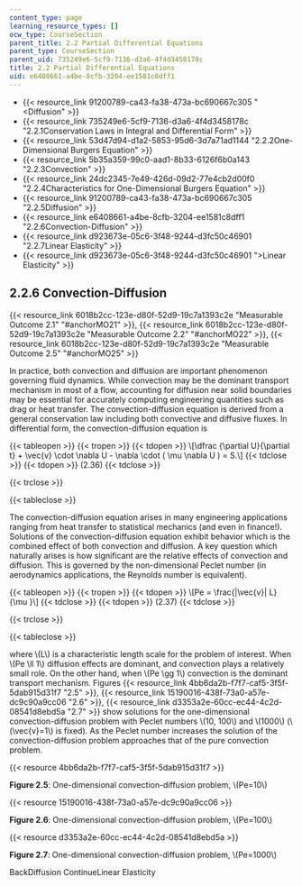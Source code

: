 ```yaml
---
content_type: page
learning_resource_types: []
ocw_type: CourseSection
parent_title: 2.2 Partial Differential Equations
parent_type: CourseSection
parent_uid: 735249e6-5cf9-7136-d3a6-4f4d3458178c
title: 2.2 Partial Differential Equations
uid: e6408661-a4be-8cfb-3204-ee1581c8dff1
---
```


*   {{< resource_link 91200789-ca43-fa38-473a-bc690667c305 "\<Diffusion" >}}
*   {{< resource_link 735249e6-5cf9-7136-d3a6-4f4d3458178c "2.2.1Conservation Laws in Integral and Differential Form" >}}
*   {{< resource_link 53d47d94-d1a2-5853-95d6-3d7a71ad1144 "2.2.2One-Dimensional Burgers Equation" >}}
*   {{< resource_link 5b35a359-99c0-aad1-8b33-6126f6b0a143 "2.2.3Convection" >}}
*   {{< resource_link 24dc2345-7e49-426d-09d2-77e4cb2d00f0 "2.2.4Characteristics for One-Dimensional Burgers Equation" >}}
*   {{< resource_link 91200789-ca43-fa38-473a-bc690667c305 "2.2.5Diffusion" >}}
*   {{< resource_link e6408661-a4be-8cfb-3204-ee1581c8dff1 "2.2.6Convection-Diffusion" >}}
*   {{< resource_link d923673e-05c6-3f48-9244-d3fc50c46901 "2.2.7Linear Elasticity" >}}
*   {{< resource_link d923673e-05c6-3f48-9244-d3fc50c46901 "\>Linear Elasticity" >}}

2.2.6 Convection-Diffusion
--------------------------

{{< resource_link 6018b2cc-123e-d80f-52d9-19c7a1393c2e "Measurable Outcome 2.1" "#anchorMO21" >}}, {{< resource_link 6018b2cc-123e-d80f-52d9-19c7a1393c2e "Measurable Outcome 2.2" "#anchorMO22" >}}, {{< resource_link 6018b2cc-123e-d80f-52d9-19c7a1393c2e "Measurable Outcome 2.5" "#anchorMO25" >}}

In practice, both convection and diffusion are important phenomenon governing fluid dynamics. While convection may be the dominant transport mechanism in most of a flow, accounting for diffusion near solid boundaries may be essential for accurately computing engineering quantities such as drag or heat transfer. The convection-diffusion equation is derived from a general conservation law including both convective and diffusive fluxes. In differential form, the convection-diffusion equation is

{{< tableopen >}}
{{< tropen >}}
{{< tdopen >}}
\\\[\\dfrac {\\partial U}{\\partial t} + \\vec{v} \\cdot \\nabla U - \\nabla \\cdot ( \\mu \\nabla U ) = S.\\\]
{{< tdclose >}}
{{< tdopen >}}
(2.36)
{{< tdclose >}}

{{< trclose >}}

{{< tableclose >}}

The convection-diffusion equation arises in many engineering applications ranging from heat transfer to statistical mechanics (and even in finance!). Solutions of the convection-diffusion equation exhibit behavior which is the combined effect of both convection and diffusion. A key question which naturally arises is how significant are the relative effects of convection and diffusion. This is governed by the non-dimensional Peclet number (in aerodynamics applications, the Reynolds number is equivalent).

{{< tableopen >}}
{{< tropen >}}
{{< tdopen >}}
\\\[Pe = \\frac{|\\vec{v}| L}{\\mu }\\\]
{{< tdclose >}}
{{< tdopen >}}
(2.37)
{{< tdclose >}}

{{< trclose >}}

{{< tableclose >}}

where \\(L\\) is a characteristic length scale for the problem of interest. When \\(Pe \\ll 1\\) diffusion effects are dominant, and convection plays a relatively small role. On the other hand, when \\(Pe \\gg 1\\) convection is the dominant transport mechanism. Figures {{< resource_link 4bb6da2b-f7f7-caf5-3f5f-5dab915d31f7 "2.5" >}}, {{< resource_link 15190016-438f-73a0-a57e-dc9c90a9cc06 "2.6" >}}, {{< resource_link d3353a2e-60cc-ec44-4c2d-08541d8ebd5a "2.7" >}} show solutions for the one-dimensional convection-diffusion problem with Peclet numbers \\(10, 100\\) and \\(1000\\) (\\(\\vec{v}=1\\) is fixed). As the Peclet number increases the solution of the convection-diffusion problem approaches that of the pure convection problem.

{{< resource 4bb6da2b-f7f7-caf5-3f5f-5dab915d31f7 >}}

**Figure 2.5**: One-dimensional convection-diffusion problem, \\(Pe=10\\)

{{< resource 15190016-438f-73a0-a57e-dc9c90a9cc06 >}}

**Figure 2.6**: One-dimensional convection-diffusion problem, \\(Pe=100\\)

{{< resource d3353a2e-60cc-ec44-4c2d-08541d8ebd5a >}}

**Figure 2.7**: One-dimensional convection-diffusion problem, \\(Pe=1000\\)

BackDiffusion ContinueLinear Elasticity